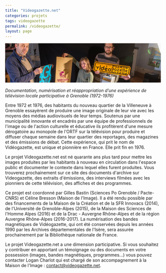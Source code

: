 ```yaml
---
title: "Videogazette.net"
categories: projets
tags: videogazette
permalink: /videogazette/
layout: page
---
```


<img src="/img/videogazette_banner.png">

<i>Documentation, numérisation et réappropriation d’une expérience de télévision locale participative à Grenoble (1972-1976)</i>

Entre 1972 et 1976, des habitants du nouveau quartier de la Villeneuve à Grenoble essayèrent de produire une image originale de leur vie avec les moyens des médias audiovisuels de leur temps. Soutenus par une municipalité innovante et encadrés par une équipe de professionnels de l'image ou de l'action culturelle et éducative ils profitèrent d'une mesure dérogatoire au monopole de l'ORTF sur la télévision pour produire et diffuser chaque semaine dans leur quartier des reportages, des magazines et des émissions de débat. Cette expérience, qui prit le nom de Vidéogazette, est unique et pionnière en France. Elle prit fin en 1976.

Le projet Videogazette.net est né quarante ans plus tard pour mettre les images produites par les habitants à nouveau en circulation dans l'espace public et documenter le contexte dans lequel elles furent produites. Vous trouverez prochainement sur ce site des documents d'archive sur Videogazette, des extraits d'émissions, des interviews filmées avec les pionniers de cette télévision, des affiches et des programmes.

Ce projet est coordonné par Gilles Bastin (Sciences Po Grenoble / Pacte-CNRS) et Céline Bresson (Maison de l'Image). Il a été rendu possible par des financements de la Maison de la Création et de la SFR Innovacs (2014), de l'Université de Grenoble-Alpes (2015), de la Maison des Sciences de l'Homme Alpes (2016) et de la Drac - Auvergne Rhône-Alpes et de la région Auvergne Rhône-Alpes (2016-2017). La numérisation des bandes magnétiques de Vidéogazette, qui ont été conservées depuis les années 1990 par les Archives départementales de l'Isère, sera assurée prochainement par la Bibliothèque nationale de France.

Le projet Videogazette.net a une dimension participative. Si vous souhaitez y contribuer en apportant un témoignage ou des documents en votre possession (images, bandes magnétiques, programmes…) vous pouvez contacter Logan Charlot qui est chargé de son accompagnement à la Maison de l'Image : [contact@videogazette.net](mailto:contact@videogazette.net).
